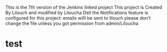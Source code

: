 This is the 7th version of the Jenkins linked project
This project is Created By Lilouch and modified by Liloucha Dell
the Notifications feature is configured for this project: emails willl be sent to lilouch
please don't change the file unless you got permission from admin/Liloucha
# test
